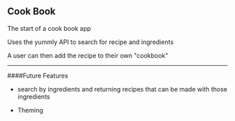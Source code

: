 ## Cook Book

The start of a cook book app

Uses the yummly API to search for recipe and ingredients

A user can then add the recipe to their own "cookbook"

---------
####Future Features
- search by ingredients and returning recipes that can be made with those ingredients

- Theming

